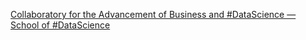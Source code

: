 [Collaboratory for the Advancement of Business and #DataScience — School of #DataScience](https://qi.tc/qi/114672)